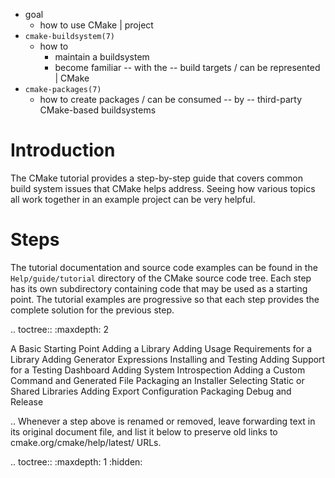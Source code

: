 * goal
  * how to use CMake | project
* `cmake-buildsystem(7)`
  * how to
    * maintain a buildsystem
    * become familiar -- with the -- build targets / can be represented | CMake
* `cmake-packages(7)`
  * how to create packages / can be consumed -- by -- third-party CMake-based buildsystems

Introduction
============

The CMake tutorial provides a step-by-step guide that covers common build
system issues that CMake helps address. Seeing how various topics all
work together in an example project can be very helpful.

Steps
=====

The tutorial documentation and source code examples can be found in
the ``Help/guide/tutorial`` directory of the CMake source code tree.
Each step has its own subdirectory containing code that may be used as a
starting point. The tutorial examples are progressive so that each step
provides the complete solution for the previous step.

.. toctree::
  :maxdepth: 2

  A Basic Starting Point
  Adding a Library
  Adding Usage Requirements for a Library
  Adding Generator Expressions
  Installing and Testing
  Adding Support for a Testing Dashboard
  Adding System Introspection
  Adding a Custom Command and Generated File
  Packaging an Installer
  Selecting Static or Shared Libraries
  Adding Export Configuration
  Packaging Debug and Release

..
  Whenever a step above is renamed or removed, leave forwarding text in
  its original document file, and list it below to preserve old links
  to cmake.org/cmake/help/latest/ URLs.

.. toctree::
  :maxdepth: 1
  :hidden:
